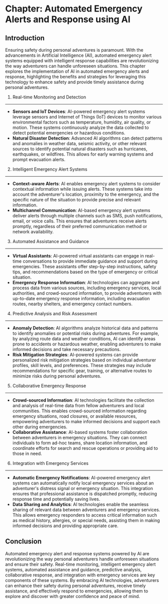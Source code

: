 Chapter: Automated Emergency Alerts and Response using AI
=========================================================

Introduction
------------

Ensuring safety during personal adventures is paramount. With the advancements in Artificial Intelligence (AI), automated emergency alert systems equipped with intelligent response capabilities are revolutionizing the way adventurers can handle unforeseen situations. This chapter explores the implementation of AI in automated emergency alerts and response, highlighting the benefits and strategies for leveraging this technology to enhance safety and provide timely assistance during personal adventures.

1. Real-time Monitoring and Detection
-------------------------------------

* **Sensors and IoT Devices**: AI-powered emergency alert systems leverage sensors and Internet of Things (IoT) devices to monitor various environmental factors such as temperature, humidity, air quality, or motion. These systems continuously analyze the data collected to detect potential emergencies or hazardous conditions.
* **Natural Disaster Detection**: Advanced AI algorithms can detect patterns and anomalies in weather data, seismic activity, or other relevant sources to identify potential natural disasters such as hurricanes, earthquakes, or wildfires. This allows for early warning systems and prompt evacuation alerts.

2. Intelligent Emergency Alert Systems
--------------------------------------

* **Context-aware Alerts**: AI enables emergency alert systems to consider contextual information while issuing alerts. These systems take into account the adventurer's location, proximity to the emergency, and the specific nature of the situation to provide precise and relevant information.
* **Multichannel Communication**: AI-based emergency alert systems deliver alerts through multiple channels such as SMS, push notifications, email, or voice calls. This ensures that adventurers receive alerts promptly, regardless of their preferred communication method or network availability.

3. Automated Assistance and Guidance
------------------------------------

* **Virtual Assistants**: AI-powered virtual assistants can engage in real-time conversations to provide immediate guidance and support during emergencies. These assistants offer step-by-step instructions, safety tips, and recommendations based on the type of emergency or critical situation.
* **Emergency Response Information**: AI technologies can aggregate and process data from various sources, including emergency services, local authorities, and crowd-sourced information, to provide adventurers with up-to-date emergency response information, including evacuation routes, nearby shelters, and emergency contact numbers.

4. Predictive Analysis and Risk Assessment
------------------------------------------

* **Anomaly Detection**: AI algorithms analyze historical data and patterns to identify anomalies or potential risks during adventures. For example, by analyzing route data and weather conditions, AI can identify areas prone to accidents or hazardous weather, enabling adventurers to make informed decisions and take necessary precautions.
* **Risk Mitigation Strategies**: AI-powered systems can provide personalized risk mitigation strategies based on individual adventurer profiles, skill levels, and preferences. These strategies may include recommendations for specific gear, training, or alternative routes to minimize risks during personal adventures.

5. Collaborative Emergency Response
-----------------------------------

* **Crowd-sourced Information**: AI technologies facilitate the collection and analysis of real-time data from fellow adventurers and local communities. This enables crowd-sourced information regarding emergency situations, road closures, or available resources, empowering adventurers to make informed decisions and support each other during emergencies.
* **Collaborative Assistance**: AI-based systems foster collaboration between adventurers in emergency situations. They can connect individuals to form ad-hoc teams, share location information, and coordinate efforts for search and rescue operations or providing aid to those in need.

6. Integration with Emergency Services
--------------------------------------

* **Automatic Emergency Notifications**: AI-powered emergency alert systems can automatically notify local emergency services about an adventurer's distress signal or emergency situation. This integration ensures that professional assistance is dispatched promptly, reducing response time and potentially saving lives.
* **Data Sharing and Analytics**: AI technologies enable the seamless sharing of relevant data between adventurers and emergency services. This allows emergency responders to access critical information such as medical history, allergies, or special needs, assisting them in making informed decisions and providing appropriate care.

Conclusion
----------

Automated emergency alert and response systems powered by AI are revolutionizing the way personal adventurers handle unforeseen situations and ensure their safety. Real-time monitoring, intelligent emergency alert systems, automated assistance and guidance, predictive analysis, collaborative response, and integration with emergency services are key components of these systems. By embracing AI technologies, adventurers can enhance their safety during personal adventures, receive timely assistance, and effectively respond to emergencies, allowing them to explore and discover with greater confidence and peace of mind.
